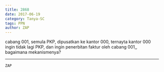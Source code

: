 ```yaml
---
title: 2868
date: 2017-06-19
category: Tanya-SC
tags: PPN
author: ZAP
---
```


cabang 001, semula PKP, dipusatkan ke kantor 000, ternayta kantor 000 ingin tidak lagi PKP, dan ingin penerbitan faktur oleh cabang 001,, bagaimana mekanismenya?

---



`ZAP`
